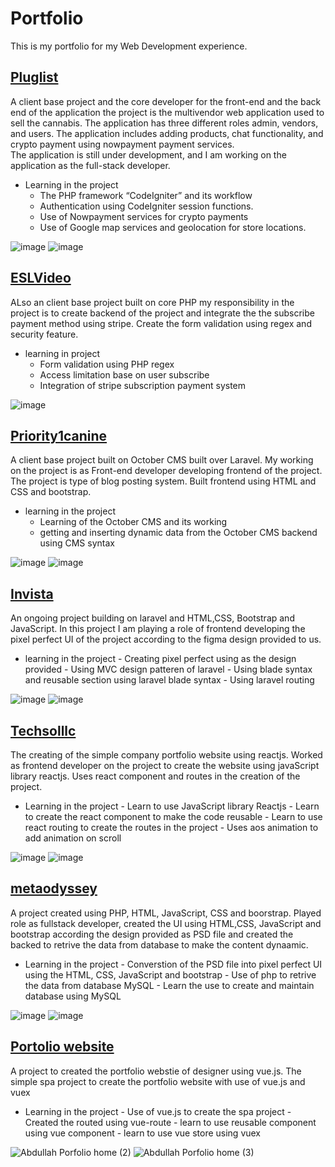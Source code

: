 # Portfolio

This is my portfolio for my Web Development experience.
## <a href="https://erickci.staging-server.online/">Pluglist</a>
A client base project and the core developer for the front-end and the back end of the application the project is the multivendor web application used to sell the cannabis. The application has three different roles admin, vendors, and users. The application includes adding products, chat functionality, and crypto payment using nowpayment payment services.<br/>
The application is still under development, and I am working on the application as the full-stack developer.<br/>
*	Learning in the project
      -	The PHP framework “CodeIgniter” and its workflow
      -	Authentication using CodeIgniter session functions.
      -	Use of Nowpayment services for crypto payments
      -	Use of Google map services and geolocation for store locations.

![image](https://github.com/Wasayshaikh/Portfolio/assets/71258604/6e1d2cde-5465-42bd-8a90-f69af71bb143)  ![image](https://github.com/Wasayshaikh/Portfolio/assets/71258604/ef376151-621e-442a-8d53-eac3684dab26)

## <a href="https://eslvideo.com/">ESLVideo</a>
ALso an client base project built on core PHP my responsibility in the project is to create backend of the project and integrate the the subscribe payment method using stripe. Create the form validation using regex and security feature.
- learning in project 
    - Form validation using PHP regex 
    - Access limitation base on user subscribe
    - Integration of stripe subscription payment system

![image](https://github.com/Wasayshaikh/Portfolio/assets/71258604/4785a90d-1c67-4a09-86d6-54366db56c45)

## <a href="priority1canine.com">Priority1canine</a>

A client base project built on October CMS built over Laravel. My working on the project is as Front-end developer developing frontend of the project. The project is type of blog posting system. Built frontend using HTML and CSS and bootstrap.
- learning in the project
    - Learning of the October CMS and its working
    - getting and inserting dynamic data from the October CMS backend using CMS syntax

![image](https://github.com/Wasayshaikh/Portfolio/assets/71258604/d2c55cfc-e4f3-4a82-979d-dd1c0d891c69) ![image](https://github.com/Wasayshaikh/Portfolio/assets/71258604/06cf5ed2-e84e-4200-a777-ec965ea470bf)

## <a href="https://yuan.staging-server.online/"> Invista</a>
An ongoing project building on laravel and HTML,CSS, Bootstrap and JavaScript. In this project I am playing a role of frontend developing the pixel perfect UI of the project according to the figma design provided to us.
- learning in the project
      - Creating pixel perfect using as the design provided
      - Using MVC design patteren of laravel
      - Using blade syntax and reusable section using laravel blade syntax
      - Using laravel routing
  
![image](https://github.com/Wasayshaikh/Portfolio/assets/71258604/76ab1f96-a9e2-41dd-afa8-916e78be7e01) ![image](https://github.com/Wasayshaikh/Portfolio/assets/71258604/21be8e46-21ee-4bd7-975c-1d2c5d87771e)

## <a href="https://techsolllc.net/"> Techsolllc</a>
The creating of the simple company portfolio website using reactjs. Worked as frontend developer on the project to create the website using javaScript library reactjs. Uses react component and routes in the creation of the project.
- Learning in the project
      - Learn to use JavaScript library Reactjs
      - Learn to create the react component to make the code reusable
      - Learn to use react routing to create the routes in the project
      - Uses aos animation to add animation on scroll
  
![image](https://github.com/Wasayshaikh/Portfolio/assets/71258604/b92b1a7d-9537-4f9f-9108-3a1235412ae8) ![image](https://github.com/Wasayshaikh/Portfolio/assets/71258604/88e04b29-2a71-4f40-a0a6-cf4772059c9e)

## <a href="https://www.metaodyssey.io/demo"> metaodyssey</a>
A project created using PHP, HTML, JavaScript, CSS and boorstrap. Played role as fullstack developer, created the UI using HTML,CSS, JavaScript and bootstrap according the design provided as PSD file and created the backed to retrive the data from database to make the content dynaamic.
- Learning in the project
      - Converstion of the PSD file into pixel perfect UI using the HTML, CSS, JavaScript and bootstrap
      - Use of php to retrive the data from database MySQL
      - Learn the use to create and maintain database using MySQL

![image](https://github.com/Wasayshaikh/Portfolio/assets/71258604/a9f9d5cd-dc88-40d0-9aeb-934a30d0e997) ![image](https://github.com/Wasayshaikh/Portfolio/assets/71258604/f78ccc4d-d4a9-4e7e-86d8-6ed2070eb05b)

##  <a href="https://abdullah.wasay.me/"> Portolio website</a>
A project to created the portfolio webstie of designer using vue.js. The simple spa project to create the portfolio website with use of vue.js and vuex
- Learning in the project
      - Use of vue.js to create the spa project
      - Created the routed using vue-route
      - learn to use reusable component using vue component
      - learn to use vue store using vuex
  
![Abdullah Porfolio home (2)](https://github.com/Wasayshaikh/Portfolio/assets/71258604/48bbbfef-4d09-460b-9750-6e66256b3f01) 
![Abdullah Porfolio home (3)](https://github.com/Wasayshaikh/Portfolio/assets/71258604/95dc3713-030a-4183-a85e-32ad4d0bbe04)


